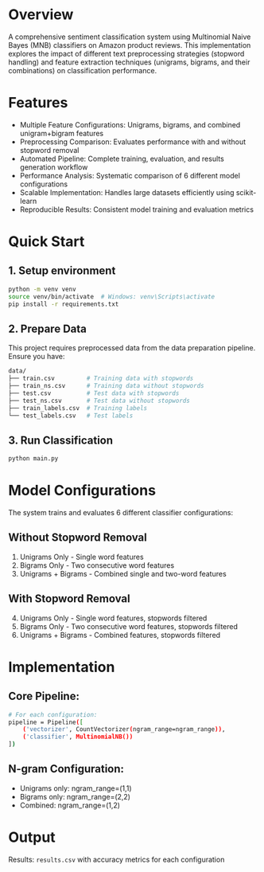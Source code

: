 # Overview

A comprehensive sentiment classification system using Multinomial Naive Bayes (MNB) classifiers on Amazon product reviews. This implementation explores the impact of different text preprocessing strategies (stopword handling) and feature extraction techniques (unigrams, bigrams, and their combinations) on classification performance.

# Features

- Multiple Feature Configurations: Unigrams, bigrams, and combined unigram+bigram features
- Preprocessing Comparison: Evaluates performance with and without stopword removal
- Automated Pipeline: Complete training, evaluation, and results generation workflow
- Performance Analysis: Systematic comparison of 6 different model configurations
- Scalable Implementation: Handles large datasets efficiently using scikit-learn
- Reproducible Results: Consistent model training and evaluation metrics

# Quick Start

## 1. Setup environment

```bash
python -m venv venv
source venv/bin/activate  # Windows: venv\Scripts\activate
pip install -r requirements.txt

```

## 2. Prepare Data

This project requires preprocessed data from the data preparation pipeline. Ensure you have:
```bash
data/
├── train.csv         # Training data with stopwords
├── train_ns.csv      # Training data without stopwords
├── test.csv          # Test data with stopwords
├── test_ns.csv       # Test data without stopwords
├── train_labels.csv  # Training labels
└── test_labels.csv   # Test labels

```

## 3. Run Classification

```bash
python main.py
```

# Model Configurations

The system trains and evaluates 6 different classifier configurations:

## Without Stopword Removal

1. Unigrams Only - Single word features
2. Bigrams Only - Two consecutive word features
3. Unigrams + Bigrams - Combined single and two-word features

## With Stopword Removal

4. Unigrams Only - Single word features, stopwords filtered
5. Bigrams Only - Two consecutive word features, stopwords filtered
6. Unigrams + Bigrams - Combined features, stopwords filtered


# Implementation

## Core Pipeline:

```bash
# For each configuration:
pipeline = Pipeline([
    ('vectorizer', CountVectorizer(ngram_range=ngram_range)),
    ('classifier', MultinomialNB())
])
```

## N-gram Configuration:

- Unigrams only: ngram_range=(1,1)
- Bigrams only: ngram_range=(2,2)
- Combined: ngram_range=(1,2)

# Output

Results: `results.csv` with accuracy metrics for each configuration
